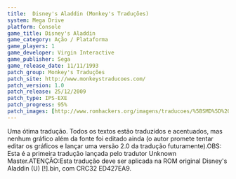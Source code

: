 ```yaml
---
title:  Disney's Aladdin (Monkey's Traduções)
system: Mega Drive
platform: Console
game_title: Disney's Aladdin
game_category: Ação / Plataforma
game_players: 1
game_developer: Virgin Interactive
game_publisher: Sega
game_release_date: 11/11/1993
patch_group: Monkey's Traduções
patch_site: http://www.monkeystraducoes.com/
patch_version: 1.0
patch_release: 25/12/2009
patch_type: IPS-EXE
patch_progress: 95%
patch_images: [http://www.romhackers.org/imagens/traducoes/%5BSMD%5D%20Disney's%20Aladdin%20-%20Monkey's%20Tradu%C3%A7%C3%B5es%20-%201.png,http://www.romhackers.org/imagens/traducoes/%5BSMD%5D%20Disney's%20Aladdin%20-%20Monkey's%20Tradu%C3%A7%C3%B5es%20-%202.png,http://www.romhackers.org/imagens/traducoes/%5BSMD%5D%20Disney's%20Aladdin%20-%20Monkey's%20Tradu%C3%A7%C3%B5es%20-%203.png]
---
```

Uma ótima tradução. Todos os textos estão traduzidos e acentuados, mas nenhum gráfico além da fonte foi editado ainda (o autor promete tentar editar os gráficos e lançar uma versão 2.0 da tradução futuramente).OBS: Esta é a primeira tradução lançada pelo tradutor Unknown Master.ATENÇÃO:Esta tradução deve ser aplicada na ROM original Disney's Aladdin (U) [!].bin, com CRC32 ED427EA9.